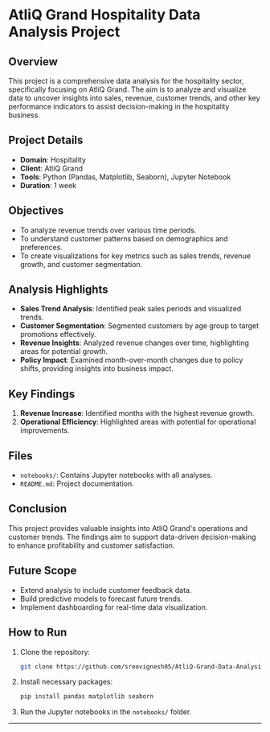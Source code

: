 # AtliQ Grand Hospitality Data Analysis Project

## Overview
This project is a comprehensive data analysis for the hospitality sector, specifically focusing on AtliQ Grand. The aim is to analyze and visualize data to uncover insights into sales, revenue, customer trends, and other key performance indicators to assist decision-making in the hospitality business.

## Project Details
- **Domain**: Hospitality
- **Client**: AtliQ Grand
- **Tools**: Python (Pandas, Matplotlib, Seaborn), Jupyter Notebook
- **Duration**: 1 week

## Objectives
- To analyze revenue trends over various time periods.
- To understand customer patterns based on demographics and preferences.
- To create visualizations for key metrics such as sales trends, revenue growth, and customer segmentation.

## Analysis Highlights
- **Sales Trend Analysis**: Identified peak sales periods and visualized trends.
- **Customer Segmentation**: Segmented customers by age group to target promotions effectively.
- **Revenue Insights**: Analyzed revenue changes over time, highlighting areas for potential growth.
- **Policy Impact**: Examined month-over-month changes due to policy shifts, providing insights into business impact.

## Key Findings
1. **Revenue Increase**: Identified months with the highest revenue growth.
2. **Operational Efficiency**: Highlighted areas with potential for operational improvements.

## Files
- `notebooks/`: Contains Jupyter notebooks with all analyses.
- `README.md`: Project documentation.

## Conclusion
This project provides valuable insights into AtliQ Grand's operations and customer trends. The findings aim to support data-driven decision-making to enhance profitability and customer satisfaction.

## Future Scope
- Extend analysis to include customer feedback data.
- Build predictive models to forecast future trends.
- Implement dashboarding for real-time data visualization.

## How to Run
1. Clone the repository: 
   ```bash
   git clone https://github.com/sreevignesh05/AtliQ-Grand-Data-Analysis-Project
   ```
2. Install necessary packages:
   ```bash
   pip install pandas matplotlib seaborn
   ```
3. Run the Jupyter notebooks in the `notebooks/` folder.

---

